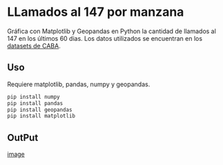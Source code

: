 # LLamados al 147 por manzana

Gráfica con Matplotlib y Geopandas en Python la cantidad de llamados al 147 en los últimos 60 dias.
Los datos utilizados se encuentran en los [datasets de CABA](https://data.buenosaires.gob.ar/dataset).
## Uso

Requiere matplotlib, pandas, numpy y geopandas.

```bash
pip install numpy
pip install pandas
pip install geopandas
pip install matplotlib
```

## OutPut
[image](https://raw.githubusercontent.com/javierinf/llamados_por_manzana_147/master/outpu.png)

